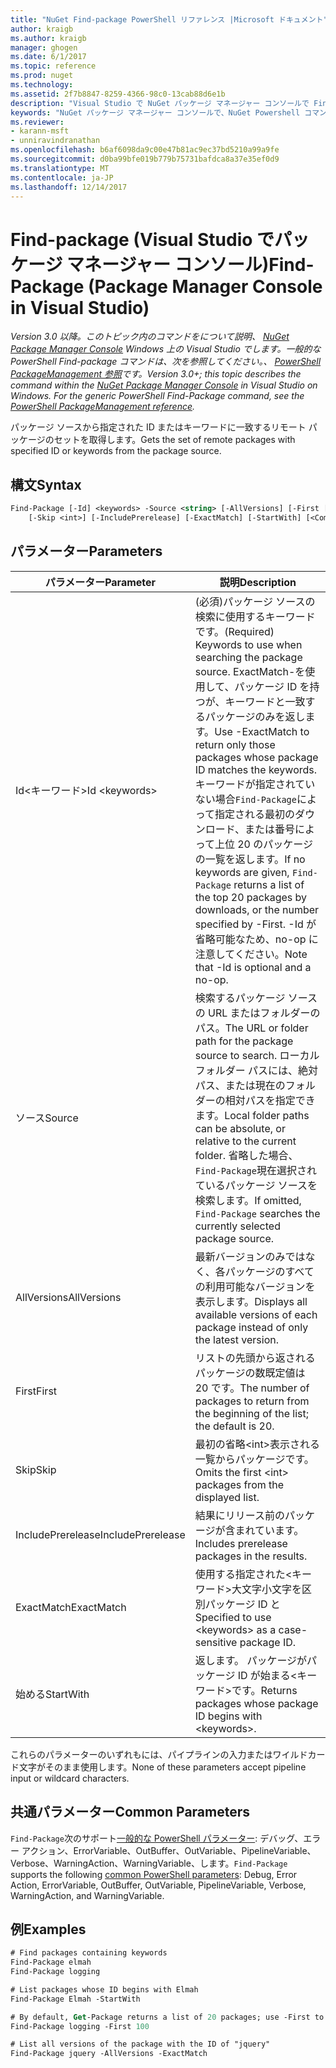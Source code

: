 ```yaml
---
title: "NuGet Find-package PowerShell リファレンス |Microsoft ドキュメント"
author: kraigb
ms.author: kraigb
manager: ghogen
ms.date: 6/1/2017
ms.topic: reference
ms.prod: nuget
ms.technology: 
ms.assetid: 2f7b8847-8259-4366-98c0-13cab88d6e1b
description: "Visual Studio で NuGet パッケージ マネージャー コンソールで Find-package PowerShell コマンドのリファレンスです。"
keywords: "NuGet パッケージ マネージャー コンソールで、NuGet Powershell コマンドでは、NuGet Powershell リファレンス、Find-package"
ms.reviewer:
- karann-msft
- unniravindranathan
ms.openlocfilehash: b6af6098da9c00e47b81ac9ec37bd5210a99a9fe
ms.sourcegitcommit: d0ba99bfe019b779b75731bafdca8a37e35ef0d9
ms.translationtype: MT
ms.contentlocale: ja-JP
ms.lasthandoff: 12/14/2017
---
```

# <a name="find-package-package-manager-console-in-visual-studio"></a><span data-ttu-id="201a3-104">Find-package (Visual Studio でパッケージ マネージャー コンソール)</span><span class="sxs-lookup"><span data-stu-id="201a3-104">Find-Package (Package Manager Console in Visual Studio)</span></span>

<span data-ttu-id="201a3-105">*Version 3.0 以降。このトピック内のコマンドをについて説明、 [NuGet Package Manager Console](Package-Manager-Console.md) Windows 上の Visual Studio でします。一般的な PowerShell Find-package コマンドは、次を参照してください。、 [PowerShell PackageManagement 参照](https://docs.microsoft.com/powershell/module/packagemanagement/?view=powershell-6)です。*</span><span class="sxs-lookup"><span data-stu-id="201a3-105">*Version 3.0+; this topic describes the command within the [NuGet Package Manager Console](Package-Manager-Console.md) in Visual Studio on Windows. For the generic PowerShell Find-Package command, see the [PowerShell PackageManagement reference](https://docs.microsoft.com/powershell/module/packagemanagement/?view=powershell-6).*</span></span>

<span data-ttu-id="201a3-106">パッケージ ソースから指定された ID またはキーワードに一致するリモート パッケージのセットを取得します。</span><span class="sxs-lookup"><span data-stu-id="201a3-106">Gets the set of remote packages with specified ID or keywords from the package source.</span></span>

## <a name="syntax"></a><span data-ttu-id="201a3-107">構文</span><span class="sxs-lookup"><span data-stu-id="201a3-107">Syntax</span></span>

```ps
Find-Package [-Id] <keywords> -Source <string> [-AllVersions] [-First [<int>]]
    [-Skip <int>] [-IncludePrerelease] [-ExactMatch] [-StartWith] [<CommonParameters>]
```

## <a name="parameters"></a><span data-ttu-id="201a3-108">パラメーター</span><span class="sxs-lookup"><span data-stu-id="201a3-108">Parameters</span></span>

| <span data-ttu-id="201a3-109">パラメーター</span><span class="sxs-lookup"><span data-stu-id="201a3-109">Parameter</span></span> | <span data-ttu-id="201a3-110">説明</span><span class="sxs-lookup"><span data-stu-id="201a3-110">Description</span></span> |
| --- | --- |
| <span data-ttu-id="201a3-111">Id&lt;キーワード&gt;</span><span class="sxs-lookup"><span data-stu-id="201a3-111">Id &lt;keywords&gt;</span></span> | <span data-ttu-id="201a3-112">(必須)パッケージ ソースの検索に使用するキーワードです。</span><span class="sxs-lookup"><span data-stu-id="201a3-112">(Required) Keywords to use when searching the package source.</span></span> <span data-ttu-id="201a3-113">ExactMatch-を使用して、パッケージ ID を持つが、キーワードと一致するパッケージのみを返します。</span><span class="sxs-lookup"><span data-stu-id="201a3-113">Use -ExactMatch to return only those packages whose package ID matches the keywords.</span></span> <span data-ttu-id="201a3-114">キーワードが指定されていない場合`Find-Package`によって指定される最初のダウンロード、または番号によって上位 20 のパッケージの一覧を返します。</span><span class="sxs-lookup"><span data-stu-id="201a3-114">If no keywords are given, `Find-Package` returns a list of the top 20 packages by downloads, or the number specified by -First.</span></span> <span data-ttu-id="201a3-115">-Id が省略可能なため、no-op に注意してください。</span><span class="sxs-lookup"><span data-stu-id="201a3-115">Note that -Id is optional and a no-op.</span></span> |
| <span data-ttu-id="201a3-116">ソース</span><span class="sxs-lookup"><span data-stu-id="201a3-116">Source</span></span> | <span data-ttu-id="201a3-117">検索するパッケージ ソースの URL またはフォルダーのパス。</span><span class="sxs-lookup"><span data-stu-id="201a3-117">The URL or folder path for the package source to search.</span></span> <span data-ttu-id="201a3-118">ローカル フォルダー パスには、絶対パス、または現在のフォルダーの相対パスを指定できます。</span><span class="sxs-lookup"><span data-stu-id="201a3-118">Local folder paths can be absolute, or relative to the current folder.</span></span> <span data-ttu-id="201a3-119">省略した場合、`Find-Package`現在選択されているパッケージ ソースを検索します。</span><span class="sxs-lookup"><span data-stu-id="201a3-119">If omitted, `Find-Package` searches the currently selected package source.</span></span> |
| <span data-ttu-id="201a3-120">AllVersions</span><span class="sxs-lookup"><span data-stu-id="201a3-120">AllVersions</span></span> | <span data-ttu-id="201a3-121">最新バージョンのみではなく、各パッケージのすべての利用可能なバージョンを表示します。</span><span class="sxs-lookup"><span data-stu-id="201a3-121">Displays all available versions of each package instead of only the latest version.</span></span> |
| <span data-ttu-id="201a3-122">First</span><span class="sxs-lookup"><span data-stu-id="201a3-122">First</span></span> | <span data-ttu-id="201a3-123">リストの先頭から返されるパッケージの数既定値は 20 です。</span><span class="sxs-lookup"><span data-stu-id="201a3-123">The number of packages to return from the beginning of the list; the default is 20.</span></span> |
| <span data-ttu-id="201a3-124">Skip</span><span class="sxs-lookup"><span data-stu-id="201a3-124">Skip</span></span> | <span data-ttu-id="201a3-125">最初の省略&lt;int&gt;表示される一覧からパッケージです。</span><span class="sxs-lookup"><span data-stu-id="201a3-125">Omits the first &lt;int&gt; packages from the displayed list.</span></span>  |
| <span data-ttu-id="201a3-126">IncludePrerelease</span><span class="sxs-lookup"><span data-stu-id="201a3-126">IncludePrerelease</span></span> | <span data-ttu-id="201a3-127">結果にリリース前のパッケージが含まれています。</span><span class="sxs-lookup"><span data-stu-id="201a3-127">Includes prerelease packages in the results.</span></span> |
| <span data-ttu-id="201a3-128">ExactMatch</span><span class="sxs-lookup"><span data-stu-id="201a3-128">ExactMatch</span></span> | <span data-ttu-id="201a3-129">使用する指定された&lt;キーワード&gt;大文字小文字を区別パッケージ ID と</span><span class="sxs-lookup"><span data-stu-id="201a3-129">Specified to use &lt;keywords&gt; as a case-sensitive package ID.</span></span> |
| <span data-ttu-id="201a3-130">始める</span><span class="sxs-lookup"><span data-stu-id="201a3-130">StartWith</span></span> | <span data-ttu-id="201a3-131">返します。 パッケージがパッケージ ID が始まる&lt;キーワード&gt;です。</span><span class="sxs-lookup"><span data-stu-id="201a3-131">Returns packages whose package ID begins with &lt;keywords&gt;.</span></span> |

<span data-ttu-id="201a3-132">これらのパラメーターのいずれもには、パイプラインの入力またはワイルドカード文字がそのまま使用します。</span><span class="sxs-lookup"><span data-stu-id="201a3-132">None of these parameters accept pipeline input or wildcard characters.</span></span>

## <a name="common-parameters"></a><span data-ttu-id="201a3-133">共通パラメーター</span><span class="sxs-lookup"><span data-stu-id="201a3-133">Common Parameters</span></span>

<span data-ttu-id="201a3-134">`Find-Package`次のサポート[一般的な PowerShell パラメーター](http://go.microsoft.com/fwlink/?LinkID=113216): デバッグ、エラー アクション、ErrorVariable、OutBuffer、OutVariable、PipelineVariable、Verbose、WarningAction、WarningVariable、します。</span><span class="sxs-lookup"><span data-stu-id="201a3-134">`Find-Package` supports the following [common PowerShell parameters](http://go.microsoft.com/fwlink/?LinkID=113216): Debug, Error Action, ErrorVariable, OutBuffer, OutVariable, PipelineVariable, Verbose, WarningAction, and WarningVariable.</span></span>

## <a name="examples"></a><span data-ttu-id="201a3-135">例</span><span class="sxs-lookup"><span data-stu-id="201a3-135">Examples</span></span>

```ps
# Find packages containing keywords
Find-Package elmah
Find-Package logging

# List packages whose ID begins with Elmah
Find-Package Elmah -StartWith

# By default, Get-Package returns a list of 20 packages; use -First to show more
Find-Package logging -First 100

# List all versions of the package with the ID of "jquery"
Find-Package jquery -AllVersions -ExactMatch
```
